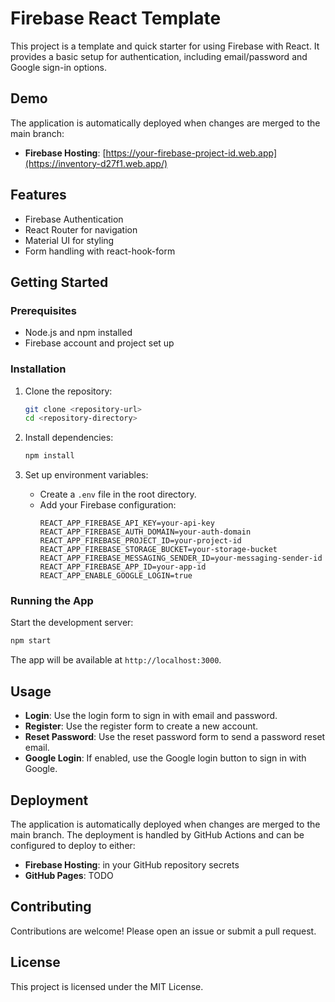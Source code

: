 # Firebase React Template

This project is a template and quick starter for using Firebase with React. It provides a basic setup for authentication, including email/password and Google sign-in options.

## Demo

The application is automatically deployed when changes are merged to the main branch:

- **Firebase Hosting**: [https://your-firebase-project-id.web.app](https://inventory-d27f1.web.app/)

## Features

- Firebase Authentication
- React Router for navigation
- Material UI for styling
- Form handling with react-hook-form

## Getting Started

### Prerequisites

- Node.js and npm installed
- Firebase account and project set up

### Installation

1. Clone the repository:
   ```bash
   git clone <repository-url>
   cd <repository-directory>
   ```

2. Install dependencies:
   ```bash
   npm install
   ```

3. Set up environment variables:
   - Create a `.env` file in the root directory.
   - Add your Firebase configuration:
     ```
     REACT_APP_FIREBASE_API_KEY=your-api-key
     REACT_APP_FIREBASE_AUTH_DOMAIN=your-auth-domain
     REACT_APP_FIREBASE_PROJECT_ID=your-project-id
     REACT_APP_FIREBASE_STORAGE_BUCKET=your-storage-bucket
     REACT_APP_FIREBASE_MESSAGING_SENDER_ID=your-messaging-sender-id
     REACT_APP_FIREBASE_APP_ID=your-app-id
     REACT_APP_ENABLE_GOOGLE_LOGIN=true
     ```

### Running the App

Start the development server:
```bash
npm start
```

The app will be available at `http://localhost:3000`.

## Usage

- **Login**: Use the login form to sign in with email and password.
- **Register**: Use the register form to create a new account.
- **Reset Password**: Use the reset password form to send a password reset email.
- **Google Login**: If enabled, use the Google login button to sign in with Google.

## Deployment

The application is automatically deployed when changes are merged to the main branch. The deployment is handled by GitHub Actions and can be configured to deploy to either:

- **Firebase Hosting**: in your GitHub repository secrets
- **GitHub Pages**: TODO

## Contributing

Contributions are welcome! Please open an issue or submit a pull request.

## License

This project is licensed under the MIT License.
